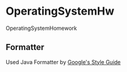 # OperatingSystemHw
OperatingSystemHomework

## Formatter
Used Java Formatter by <a href="https://github.com/google/styleguide">Google's Style Guide</a>